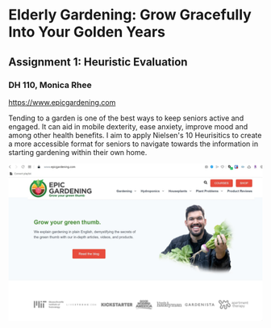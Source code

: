 # Elderly Gardening: Grow Gracefully Into Your Golden Years
## Assignment 1: Heuristic Evaluation
### DH 110, Monica Rhee

https://www.epicgardening.com

Tending to a garden is one of the best ways to keep seniors active and engaged. It can aid in mobile dexterity, ease anxiety, improve mood and among other health benefits. I aim to apply Nielsen's 10 Heurisitics to create a more accessible format for seniors to navigate towards the information in starting gardening within their own home.

<img src="https://github.com/monicakr1/DH110/blob/master/epic.jpg">
